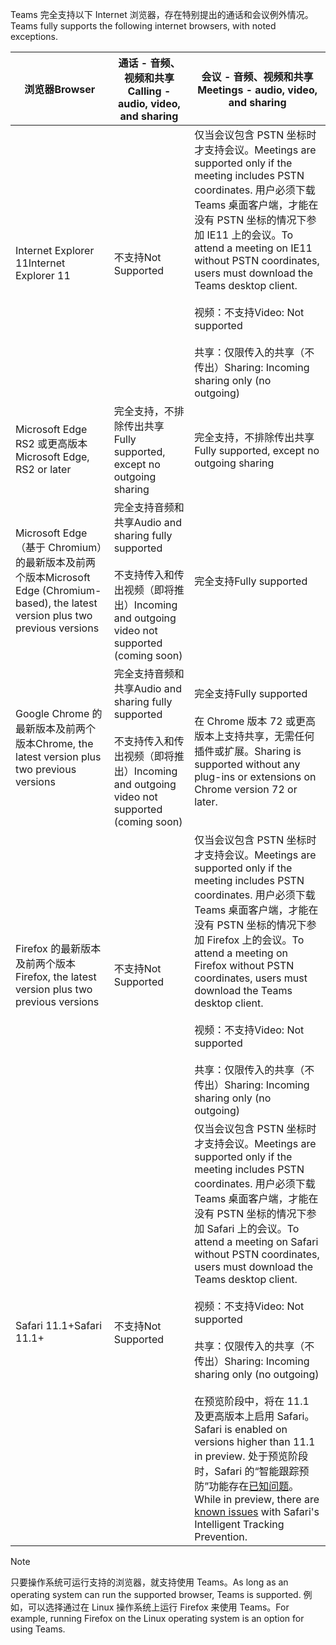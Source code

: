 <span data-ttu-id="0d03a-101">Teams 完全支持以下 Internet 浏览器，存在特别提出的通话和会议例外情况。</span><span class="sxs-lookup"><span data-stu-id="0d03a-101">Teams fully supports the following internet browsers, with noted exceptions.</span></span>


|<span data-ttu-id="0d03a-102">浏览器</span><span class="sxs-lookup"><span data-stu-id="0d03a-102">Browser</span></span>  |<span data-ttu-id="0d03a-103">通话 - 音频、视频和共享</span><span class="sxs-lookup"><span data-stu-id="0d03a-103">Calling - audio, video, and sharing</span></span>  |<span data-ttu-id="0d03a-104">会议 - 音频、视频和共享</span><span class="sxs-lookup"><span data-stu-id="0d03a-104">Meetings - audio, video, and sharing</span></span>  |
|---------|---------|---------|
|<span data-ttu-id="0d03a-105">Internet Explorer 11</span><span class="sxs-lookup"><span data-stu-id="0d03a-105">Internet Explorer 11</span></span>     |<span data-ttu-id="0d03a-106">不支持</span><span class="sxs-lookup"><span data-stu-id="0d03a-106">Not Supported</span></span>         |<span data-ttu-id="0d03a-107">仅当会议包含 PSTN 坐标时才支持会议。</span><span class="sxs-lookup"><span data-stu-id="0d03a-107">Meetings are supported only if the meeting includes PSTN coordinates.</span></span> <span data-ttu-id="0d03a-108">用户必须下载 Teams 桌面客户端，才能在没有 PSTN 坐标的情况下参加 IE11 上的会议。</span><span class="sxs-lookup"><span data-stu-id="0d03a-108">To attend a meeting on IE11 without PSTN coordinates, users must download the Teams desktop client.</span></span><br><br><span data-ttu-id="0d03a-109">视频：不支持</span><span class="sxs-lookup"><span data-stu-id="0d03a-109">Video: Not supported</span></span><br><br><span data-ttu-id="0d03a-110">共享：仅限传入的共享（不传出）</span><span class="sxs-lookup"><span data-stu-id="0d03a-110">Sharing: Incoming sharing only (no outgoing)</span></span>     |
|<span data-ttu-id="0d03a-111">Microsoft Edge RS2 或更高版本</span><span class="sxs-lookup"><span data-stu-id="0d03a-111">Microsoft Edge, RS2 or later</span></span>     |<span data-ttu-id="0d03a-112">完全支持，不排除传出共享</span><span class="sxs-lookup"><span data-stu-id="0d03a-112">Fully supported, except no outgoing sharing</span></span>         |<span data-ttu-id="0d03a-113">完全支持，不排除传出共享</span><span class="sxs-lookup"><span data-stu-id="0d03a-113">Fully supported, except no outgoing sharing</span></span>         |
|<span data-ttu-id="0d03a-114">Microsoft Edge（基于 Chromium）的最新版本及前两个版本</span><span class="sxs-lookup"><span data-stu-id="0d03a-114">Microsoft Edge (Chromium-based), the latest version plus two previous versions</span></span>     | <span data-ttu-id="0d03a-115">完全支持音频和共享</span><span class="sxs-lookup"><span data-stu-id="0d03a-115">Audio and sharing fully supported</span></span> <br><br><span data-ttu-id="0d03a-116">不支持传入和传出视频（即将推出）</span><span class="sxs-lookup"><span data-stu-id="0d03a-116">Incoming and outgoing video not supported (coming soon)</span></span>    |<span data-ttu-id="0d03a-117">完全支持</span><span class="sxs-lookup"><span data-stu-id="0d03a-117">Fully supported</span></span>         |
|<span data-ttu-id="0d03a-118">Google Chrome 的最新版本及前两个版本</span><span class="sxs-lookup"><span data-stu-id="0d03a-118">Chrome, the latest version plus two previous versions</span></span>       |<span data-ttu-id="0d03a-119">完全支持音频和共享</span><span class="sxs-lookup"><span data-stu-id="0d03a-119">Audio and sharing fully supported</span></span> <br><br><span data-ttu-id="0d03a-120">不支持传入和传出视频（即将推出）</span><span class="sxs-lookup"><span data-stu-id="0d03a-120">Incoming and outgoing video not supported (coming soon)</span></span> |<span data-ttu-id="0d03a-121">完全支持</span><span class="sxs-lookup"><span data-stu-id="0d03a-121">Fully supported</span></span> <br> <br><span data-ttu-id="0d03a-122">在 Chrome 版本 72 或更高版本上支持共享，无需任何插件或扩展。</span><span class="sxs-lookup"><span data-stu-id="0d03a-122">Sharing is supported without any plug-ins or extensions on Chrome version 72 or later.</span></span>       |
|<span data-ttu-id="0d03a-123">Firefox 的最新版本及前两个版本</span><span class="sxs-lookup"><span data-stu-id="0d03a-123">Firefox, the latest version plus two previous versions</span></span>     |<span data-ttu-id="0d03a-124">不支持</span><span class="sxs-lookup"><span data-stu-id="0d03a-124">Not Supported</span></span>         |<span data-ttu-id="0d03a-125">仅当会议包含 PSTN 坐标时才支持会议。</span><span class="sxs-lookup"><span data-stu-id="0d03a-125">Meetings are supported only if the meeting includes PSTN coordinates.</span></span> <span data-ttu-id="0d03a-126">用户必须下载 Teams 桌面客户端，才能在没有 PSTN 坐标的情况下参加 Firefox 上的会议。</span><span class="sxs-lookup"><span data-stu-id="0d03a-126">To attend a meeting on Firefox without PSTN coordinates, users must download the Teams desktop client.</span></span><br><br><span data-ttu-id="0d03a-127">视频：不支持</span><span class="sxs-lookup"><span data-stu-id="0d03a-127">Video: Not supported</span></span><br><br><span data-ttu-id="0d03a-128">共享：仅限传入的共享（不传出）</span><span class="sxs-lookup"><span data-stu-id="0d03a-128">Sharing: Incoming sharing only (no outgoing)</span></span>     |
|<span data-ttu-id="0d03a-129">Safari 11.1+</span><span class="sxs-lookup"><span data-stu-id="0d03a-129">Safari 11.1+</span></span>     | <span data-ttu-id="0d03a-130">不支持</span><span class="sxs-lookup"><span data-stu-id="0d03a-130">Not Supported</span></span>        |<span data-ttu-id="0d03a-131">仅当会议包含 PSTN 坐标时才支持会议。</span><span class="sxs-lookup"><span data-stu-id="0d03a-131">Meetings are supported only if the meeting includes PSTN coordinates.</span></span> <span data-ttu-id="0d03a-132">用户必须下载 Teams 桌面客户端，才能在没有 PSTN 坐标的情况下参加 Safari 上的会议。</span><span class="sxs-lookup"><span data-stu-id="0d03a-132">To attend a meeting on Safari without PSTN coordinates, users must download the Teams desktop client.</span></span><br><br><span data-ttu-id="0d03a-133">视频：不支持</span><span class="sxs-lookup"><span data-stu-id="0d03a-133">Video: Not supported</span></span><br><br><span data-ttu-id="0d03a-134">共享：仅限传入的共享（不传出）</span><span class="sxs-lookup"><span data-stu-id="0d03a-134">Sharing: Incoming sharing only (no outgoing)</span></span><br><br><span data-ttu-id="0d03a-135">在预览阶段中，将在 11.1 及更高版本上启用 Safari。</span><span class="sxs-lookup"><span data-stu-id="0d03a-135">Safari is enabled on versions higher than 11.1 in preview.</span></span> <span data-ttu-id="0d03a-136">处于预览阶段时，Safari 的“智能跟踪预防”功能存在[已知问题](https://support.office.com/article/safari-browser-support-1aac0a7c-35a8-42c1-a7df-f674afe234df)。</span><span class="sxs-lookup"><span data-stu-id="0d03a-136">While in preview, there are [known issues](https://support.office.com/article/safari-browser-support-1aac0a7c-35a8-42c1-a7df-f674afe234df) with Safari's Intelligent Tracking Prevention.</span></span>      |


> [!NOTE]
> <span data-ttu-id="0d03a-137">只要操作系统可运行支持的浏览器，就支持使用 Teams。</span><span class="sxs-lookup"><span data-stu-id="0d03a-137">As long as an operating system can run the supported browser, Teams is supported.</span></span> <span data-ttu-id="0d03a-138">例如，可以选择通过在 Linux 操作系统上运行 Firefox 来使用 Teams。</span><span class="sxs-lookup"><span data-stu-id="0d03a-138">For example, running Firefox on the Linux operating system is an option for using Teams.</span></span>
